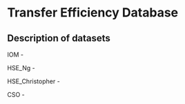 # Transfer Efficiency Database
 
 
## Description of datasets

IOM -

HSE_Ng -

HSE_Christopher - 

CSO -
